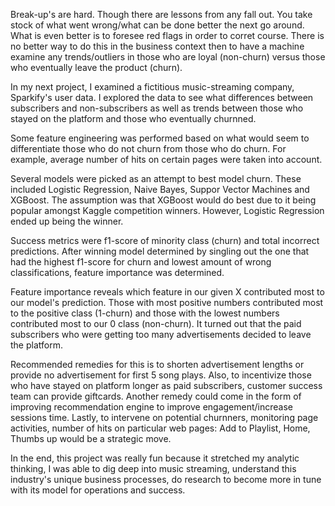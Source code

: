 Break-up's are hard. Though there are lessons from any fall out. You take stock of what went wrong/what can be done better the next go around.
What is even better is to foresee red flags in order to corret course. There is no better way to do this in the business
context then to have a machine examine any trends/outliers in those who are loyal (non-churn) versus those who eventually
leave the product (churn).

In my next project, I examined a fictitious music-streaming company, Sparkify's user data. I explored the data to see what
differences between subscribers and non-subscribers as well as trends between those who stayed on the platform and those
who eventually churnned.

Some feature engineering was performed based on what would seem to differentiate those who do not churn from those who do churn.
For example, average number of hits on certain pages were taken into account. 

Several models were picked as an attempt to best model churn. These included Logistic Regression, Naive Bayes, Suppor Vector 
Machines and XGBoost. The assumption was that XGBoost would do best due to it being popular amongst Kaggle competition winners. 
However, Logistic Regression ended up being the winner. 

Success metrics were f1-score of minority class (churn) and total incorrect predictions. After winning model determined by singling
out the one that had the highest f1-score for churn and lowest amount of wrong classifications, feature importance was determined.

Feature importance reveals which feature in our given X contributed most to our model's prediction. Those with most positive numbers
contributed most to the positive class (1-churn) and those with the lowest numbers contributed most to our 0 class (non-churn). It 
turned out that the paid subscribers who were getting too many advertisements decided to leave the platform. 

Recommended remedies for this is to shorten advertisement lengths or provide no advertisement for first 5 song plays. Also, to 
incentivize those who have stayed on platform longer as paid subscribers, customer success team can provide giftcards. Another
remedy could come in the form of improving recommendation engine to improve engagement/increase sessions time. Lastly, to intervene
on potential churnners, monitoring page activities, number of hits on particular web pages: Add to Playlist, Home, Thumbs up would 
be a strategic move.

In the end, this project was really fun because it stretched my analytic thinking, I was able to dig deep into music streaming, 
understand this industry's unique business processes, do research to become more in tune with its model for operations and success.
